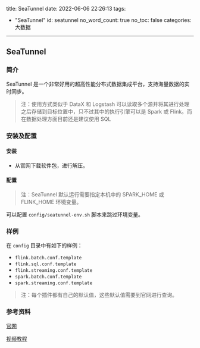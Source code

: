 title: SeaTunnel
date: 2022-06-06 22:26:13
tags:
- "SeaTunnel"
id: seatunnel
no_word_count: true
no_toc: false
categories: 大数据
---

## SeaTunnel

### 简介

SeaTunnel 是一个非常好用的超高性能分布式数据集成平台，支持海量数据的实时同步。

> 注：使用方式类似于 DataX 和 Logstash 可以读取多个源并将其进行处理之后存储到目标位置中，只不过其中的执行引擎可以是 Spark 或 Flink。而在数据处理方面目前还是建议使用 SQL

### 安装及配置

#### 安装

- 从官网下载软件包，进行解压。

#### 配置

> 注：SeaTunnel 默认运行需要指定本机中的 SPARK_HOME 或 FLINK_HOME 环境变量。

可以配置 `config/seatunnel-env.sh` 脚本来跳过环境变量。

### 样例

在 `config` 目录中有如下的样例：

- `flink.batch.conf.template`
- `flink.sql.conf.template`
- `flink.streaming.conf.template`
- `spark.batch.conf.template`
- `spark.streaming.conf.template`

> 注：每个插件都有自己的默认值，这些默认值需要到官网进行查询。

### 参考资料

[官网](http://seatunnel.incubator.apache.org/)

[视频教程](https://www.bilibili.com/video/BV1Gr4y1J7Pw)
